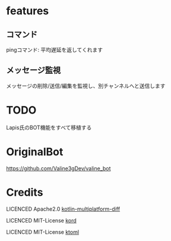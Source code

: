 # features

## コマンド
pingコマンド:   平均遅延を返してくれます

## メッセージ監視
メッセージの削除/送信/編集を監視し、別チャンネルへと送信します

# TODO
Lapis氏のBOT機能をすべて移植する

# OriginalBot
https://github.com/Valine3gDev/valine_bot

# Credits
LICENCED Apache2.0      [kotlin-multiplatform-diff](https://github.com/petertrr/kotlin-multiplatform-diff/)

LICENCED MIT-License    [kord](https://github.com/kordlib/kord)

LICENCED MIT-License    [ktoml](https://github.com/orchestr7/ktoml)